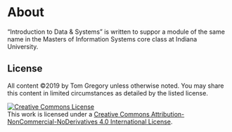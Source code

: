 # About

“Introduction to Data & Systems” is written to suppor a module of the same name
in the Masters of Information Systems core class at Indiana University.

## License

All content ©2019 by Tom Gregory unless otherwise noted. You may share this
content in limited circumstances as detailed by the listed license.

<a rel="license" href="http://creativecommons.org/licenses/by-nc-nd/4.0/">
<img alt="Creative Commons License" style="border-width:0" src="https://i.creativecommons.org/l/by-nc-nd/4.0/88x31.png" /></a><br />
This work is licensed under a
<a rel="license" href="http://creativecommons.org/licenses/by-nc-nd/4.0/">Creative Commons Attribution-NonCommercial-NoDerivatives 4.0 International License</a>.


